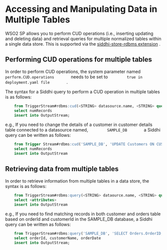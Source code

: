 # Accessing and Manipulating Data in Multiple Tables

WSO2 SP allows you to perform CUD operations (i.e., inserting updating
and deleting data) and retrieval queries for multiple normalized tables
within a single data store. This is supported via the
[siddhi-store-rdbms
extension](https://wso2-extensions.github.io/siddhi-store-rdbms/) .

## Performing CUD operations for multiple tables

In order to perform CUD operations, the system parameter named
`         perform.CUD.operations        ` needs to be set to
`         true in deployment.yaml file        ` .

The syntax for a Siddhi query to perform a CUD operation in multiple
tables is as follows:

``` sql
    from TriggerStream#rdbms:cud(<STRING> datasource.name, <STRING> query)
    select numRecords 
    insert into OutputStream;
```

e.g., If you need to change the details of a customer in customer
details table connected to a datasource named,
`         SAMPLE_DB        ` a Siddhi query can be written as follows:

``` sql
    from Trigger Stream#rdbms:cud('SAMPLE_DB', 'UPDATE Customers ON CUSTOMERS SET ContactName='Alfred Schmidt', City='Frankfurt' WHERE CustomerID=1;')
    select numRecords 
    insert into OutputStream
```

## Retrieving data from multiple tables

In order to retrieve information from multiple tables in a data store,
the syntax is as follows:

``` sql
    from TriggerStream#rdbms:query(<STRING> dataource.name, <STRING> query, <STRING> stream definition)
    select <attributes>
    insert into OutputStream
```

e.g., If you need to find matching records in both customer and orders
table based on orderId and customerId in the SAMPLE\_DB database, a
Siddhi query can be written as follows:

``` sql
    from TriggerStream#rdbms:query('SAMPLE_DB', 'SELECT Orders.OrderID, Customers.CustomerName, Orders.OrderDate FROM Orders INNER JOIN Customers ON Orders.CustomerID=Customers.CustomerID', 'orderId string, customerName string, orderDate string')
    select orderId, customerName, orderDate
    insert into OutputStream;
```

  

  
